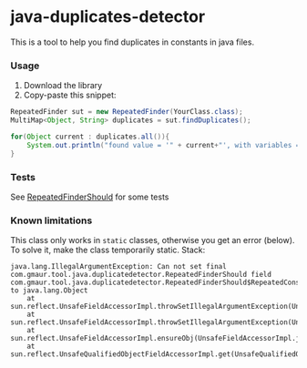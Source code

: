 # java-duplicates-detector

This is a tool to help you find duplicates in constants in java files.

### Usage

  1. Download the library
  1. Copy-paste this snippet:
  
```java
RepeatedFinder sut = new RepeatedFinder(YourClass.class);
MultiMap<Object, String> duplicates = sut.findDuplicates();

for(Object current : duplicates.all()){
	System.out.println("found value = '" + current+"', with variables = " + duplicates.get(current));
}
```

### Tests

See [RepeatedFinderShould](https://github.com/GMaur/java-duplicates-detector/blob/master/src/test/java/com/gmaur/tool/java/duplicatedetector/RepeatedFinderShould.java) for some tests

### Known limitations

This class only works in ``static`` classes, otherwise you get an error (below). To solve it, make the class temporarily static. Stack:

```
java.lang.IllegalArgumentException: Can not set final com.gmaur.tool.java.duplicatedetector.RepeatedFinderShould field com.gmaur.tool.java.duplicatedetector.RepeatedFinderShould$RepeatedConstants.this$0 to java.lang.Object
	at sun.reflect.UnsafeFieldAccessorImpl.throwSetIllegalArgumentException(UnsafeFieldAccessorImpl.java:167)
	at sun.reflect.UnsafeFieldAccessorImpl.throwSetIllegalArgumentException(UnsafeFieldAccessorImpl.java:171)
	at sun.reflect.UnsafeFieldAccessorImpl.ensureObj(UnsafeFieldAccessorImpl.java:58)
	at sun.reflect.UnsafeQualifiedObjectFieldAccessorImpl.get(UnsafeQualifiedObjectFieldAccessorImpl.java:38)
```
